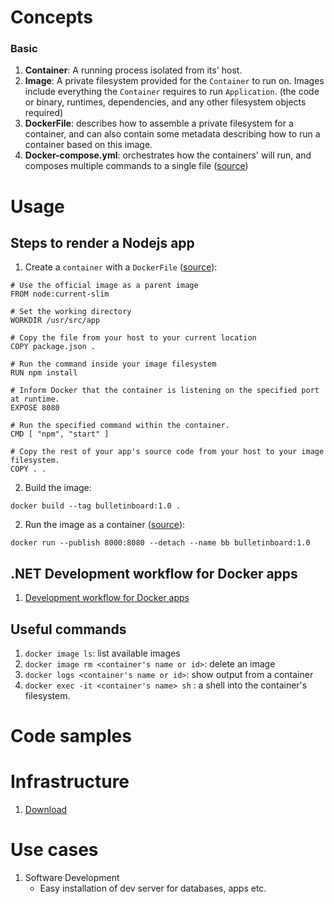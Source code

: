 # Concepts

### Basic
1. **Container**: A running process isolated from its' host.
1. **Image**: A private filesystem provided for the `Container` to run on.
Images include everything the `Container` requires to run `Application`.
(the code or binary, runtimes, dependencies, and any other filesystem objects required)
1. **DockerFile**: describes how to assemble a private filesystem for a container, and can also contain some metadata describing how to run a container based on this image.
1. **Docker-compose.yml**: orchestrates how the containers' will run, and composes
multiple commands to a single file ([source](https://docs.docker.com/compose/gettingstarted/#step-3-define-services-in-a-compose-file))


# Usage

## Steps to render a Nodejs app

1. Create a `container` with a `DockerFile` ([source](https://docs.docker.com/get-started/part2/#define-a-container-with-dockerfile)): 
```docker
# Use the official image as a parent image
FROM node:current-slim

# Set the working directory
WORKDIR /usr/src/app

# Copy the file from your host to your current location
COPY package.json .

# Run the command inside your image filesystem
RUN npm install

# Inform Docker that the container is listening on the specified port at runtime.
EXPOSE 8080

# Run the specified command within the container.
CMD [ "npm", "start" ]

# Copy the rest of your app's source code from your host to your image filesystem.
COPY . .
```

2. Build the image: 
```docker
docker build --tag bulletinboard:1.0 .
```

2. Run the image as a container ([source](https://docs.docker.com/get-started/part2/#run-your-image-as-a-container)):
```docker
docker run --publish 8000:8080 --detach --name bb bulletinboard:1.0
```

## .NET Development workflow for Docker apps
1. [Development workflow for Docker apps](https://docs.microsoft.com/en-us/dotnet/architecture/microservices/docker-application-development-process/docker-app-development-workflow)

## Useful commands
1. `docker image ls`: list available images
1. `docker image rm <container's name or id>`: delete an image
1. `docker logs <container's name or id>`: show output from a container
1. `docker exec -it <container's name> sh` : a shell into the container's 
filesystem.


# Code samples

# Infrastructure
1. [Download](https://docs.docker.com/get-started/#download-and-install-docker-desktop)

# Use cases
1. Software Development
    - Easy installation of dev server for databases, apps etc.


